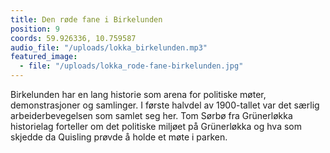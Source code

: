```yaml
---
title: Den røde fane i Birkelunden
position: 9
coords: 59.926336, 10.759587
audio_file: "/uploads/lokka_birkelunden.mp3"
featured_image: 
  - file: "/uploads/lokka_rode-fane-birkelunden.jpg"
---
```


Birkelunden har en lang historie som arena for politiske møter, demonstrasjoner
og samlinger. I første halvdel av 1900-tallet var det særlig arbeiderbevegelsen
som samlet seg her. Tom Sørbø fra Grünerløkka historielag forteller om det politiske
miljøet på Grünerløkka og hva som skjedde da Quisling prøvde å holde et møte i
parken.